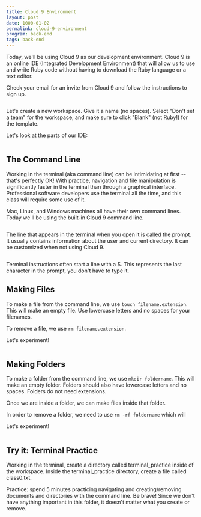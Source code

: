 ```yaml
---
title: Cloud 9 Environment
layout: post
date: 1000-01-02
permalink: cloud-9-environment
program: back-end
tags: back-end
---
```


Today, we'll be using Cloud 9 as our development environment. Cloud 9 is an online IDE (Integrated Development Environment) that will allow us to use and write Ruby code without having to download the Ruby language or a text editor. 

Check your email for an invite from Cloud 9 and follow the instructions to sign up. 

<img src="{{ site.baseurl }}/images/cloud9dashboard.png" alt="">

Let's create a new workspace. Give it a name (no spaces). Select "Don't set a team" for the workspace, and make sure to click "Blank" (not Ruby!) for the template. 

Let's look at the parts of our IDE:

<img src="{{ site.baseurl }}/images/cloud9ide.png" alt="">

<h2>The Command Line</h2>

Working in the terminal (aka command line) can be intimidating at first -- that's perfectly OK! With practice, navigation and file manipulation is significantly faster in the terminal than through a graphical interface. Professional software developers use the terminal all the time, and this class will require some use of it. 

Mac, Linux, and Windows machines all have their own command lines. Today we'll be using the built-in Cloud 9 command line.

<img src="{{ site.baseurl }}/images/terminal.png" alt="">

The line that appears in the terminal when you open it is called the prompt. It usually contains information about the user and current directory. It can be customized when not using Cloud 9.

<img src="{{ site.baseurl }}/images/commandprompt.png" alt="">

Terminal instructions often start a line with a $. This represents the last character in the prompt, you don't have to type it.

<h2>Making Files</h2>

To make a file from the command line, we use `touch filename.extension`. This will make an empty file. Use lowercase letters and no spaces for your filenames. 

To remove a file, we use `rm filename.extension`. 

Let's experiment! 

<img src="{{ site.baseurl }}/images/terminalfiles.png" alt="">

<h2>Making Folders</h2>

To make a folder from the command line, we use `mkdir foldername`. This will make an empty folder. Folders should also have lowercase letters and no spaces. Folders do not need extensions. 

Once we are inside a folder, we can make files inside that folder. 

In order to remove a folder, we need to use `rm -rf foldername` which will 

Let's experiment! 

<img src="{{ site.baseurl }}/images/terminalfolders.png" alt="">


<div class="try-it">
<h2>Try it: Terminal Practice</h2>

<p>Working in the terminal, create a directory called terminal_practice inside of the workspace. Inside the terminal_practice directory, create a file called class0.txt.</p>

<p>Practice: spend 5 minutes practicing navigating and creating/removing documents and directories with the command line. Be brave! Since we don't have anything important in this folder, it doesn't matter what you create or remove.</p>
</div>
